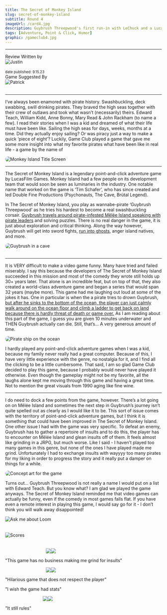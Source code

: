 ```yaml
---
title: The Secret of Monkey Island
slug: secret-of-monkey-island
subtitle: Round 4
imageUrl: /card4.jpg
description: Guybrush Threepwood's first run-in with LeChuck and a Lucasfilm Games homerun
tags: [Adventure, Point & Click, Humor]
graphic: /gameclub4.jpg
---
```

---
<div class="reviewinfo">
	
<div style="">Review Written by
<div class="reviewimg"><img src="/reviews/reviewjustin.png"
alt="Justin"/> </div><br>
<sub>date published: 9.15.23</sub></div>

<div style="">Game Suggested By
<div class="reviewimg"><img src="/reviews/reviewpatrick.png"
alt="Patrick"/> </div><br></div>

</div>

---

I’ve always been enamored with pirate history. Swashbuckling, deck swabbing, swill drinking pirates. They braved the high seas together with their crew of outlaws and took what wasn’t (necessarily) theirs. Edward Teach, William Kidd, Anne Bonny, Mary Read & John Rackham (to name a few). I read their stories when I was a kid and dreamed of what their life must have been like. Sailing the high seas for days, weeks, months at a time. Did they actually enjoy sailing? Or was piracy just a way to make a quick ‘piece of eight’? Luckily, Game Club played a game that gave me some more insight into what my favorite pirates what have been like in real life - a game by the name of <br>
<div class="reviewlogo"><img src="/reviews/monkeyisland/title.gif"
alt="Monkey Island Title Screen" style="border-radius: 20px;"/></div>

---

The Secret of Monkey Island is a legendary point-and-click adventure game by LucasFilm Games. Monkey Island had a few people on its development team that would soon be seen as luminaries in the industry. One notable name that worked on the game is ‘Tim Schafer’, who has since created and led Double Fine Productions (Psychonauts, The Cave, Brütal Legend). 

In The Secret of Monkey Island, you play as wannabe-pirate ‘Guybrush Threepwood’ as he tries his hardest to become a real swashbuckling corsair. [Guybrush travels around pirate-infested Mêlée Island speaking with pirate leaders](/reviews/monkeyisland/tavern.gif) and solving puzzles. There is no real danger in the game, it is just about exploration and critical thinking. Along the way however, Guybrush will get into sword fights, [run into ghosts](/reviews/monkeyisland/skeleton.gif), anger island natives, and more.
<div class="reviewsplit"><img src="/reviews/monkeyisland/drip.gif"
alt="Guybrush in a cave" style="border-radius: 20px;"/></div><br>

---

It is VERY difficult to make a video game funny. Many have tried and failed miserably. I say this because the developers of The Secret of Monkey Island succeeded in this mission and most of the comedy they wrote still holds up 30+ years later. That alone is an incredible feat, but on top of that, they also created a world-class adventure game and began a series that would span 32 years (maybe more). This game had me laughing out loud at some of the jokes it has. One in particular is when the a pirate tries to drown Guybrush, [but after he sinks to the bottom of the ocean, the player can just calmly walk around on the ocean floor and climb a ladder to get back on land because there is hardly threat of death or game over.](/reviews/monkeyisland/drowned.gif) As I am reading about this part of the game, I guess you are given 10 minutes underwater and THEN Guybrush actually can die. Still, that’s… A very generous amount of time.<br>

<div class="reviewsplit"><img src="/reviews/monkeyisland/ship.gif"
alt="Pirate ship on the ocean" style="border-radius: 20px;"/></div>

I hardly played any point-and-click adventure games when I was a kid, because my family never really had a great computer. Because of this, I have very little experience with the genre, no nostalgia for it, and I find all the clicking to be a little cumbersome. That said, I am so glad Game Club decided to play this game, because I probably would never have played it otherwise. Even though the gameplay might not be my favorite, all the laughs alone kept me moving through this game and having a great time. Not to mention the great visuals from 1990 aging like fine wine.

---

I do need to dock a few points from the game, however. There’s a lot going on on Mêlée Island and sometimes the next step in Guybrush’s journey isn’t quite spelled out as clearly as I would like it to be. This sort of issue comes with the territory of point-and-click adventure games, but I think it is something that could have been improved in The Secret of Monkey Island. One other issue I had with the game was very specific. To defeat an enemy, Guybrush has to gather a repertoire of insults and to do this, the player has to encounter on Mêlée Island and glean insults off of them. It feels almost like grinding in a JRPG, but much worse. Like I said - I haven’t played too many games in this genre, but none of the ones I have played made me grind. Unfortunately I had to exchange insults with wayyyy too many pirates for my liking in order to progress the story and it really put a damper on things for a while.

<div class="reviewsplit"><img src="/reviews/monkeyisland/art.jpg"
alt="Concept art for the game" style="border-radius: 20px;"/></div>

Turns out… Guybrush Threepwood is not really a name I would put on a list with Edward Teach. But you know what? I am glad we played the game anyways. The Secret of Monkey Island reminded me that video games can actually be funny, even if the comedy in most games falls flat. If you have even a remote interest in playing this game, I would say go for it - I don’t think you will walk away disappointed!

<div class="reviewsplit"><img src="/reviews/monkeyisland/loom.jpg"
alt="Ask me about Loom"/><div>
<br><br>

<div class="reviewsplit"><img src="/reviews/scores/scoresoutline.png"
alt="Scores" /><div>

<br>
<br>

<div class="scores" style=" width: 100%;">
	 
<div class="stars"><img src="/reviews/reviewjustin.png" style="margin-left: 26%;"><img src="/reviews/scores/3star.png"><p>"This game has no business making me grind for insults"</p></div>

<div class="cstars"><img src="/reviews/reviewcullen.png" style="margin-left: 26%;"><img src="/reviews/scores/3star.png"><p>"Hilarious game that does not respect the player"</p><p>"I wish the game had stats"</p></div>

<div class="pstars"><img src="/reviews/reviewpatrick.png" style="margin-left: 24%;"><img src="/reviews/scores/4star.png"><p>"It still rules"</p></div>

</div>